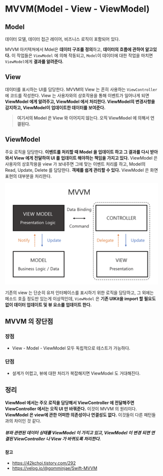 # MVVM(Model - View - ViewModel)

## Model
데이터 모델, 데이터 접근 레이어, 비즈니스 로직이 포함되어 있다.

MVVM 아키텍쳐에서 Mdel은 <b>데이터 구조를 정의</b>하고, <b>데이터의 흐름에 관하여 알고있다.</b> 이 작업들은  ```ViewModel``` 에 의해 작동되고, ```Model```이 데이터에 대한 작업을 마치면 ```ViewModel```에게 <b>결과를 알려준다.</b>

## View 
데이터를 표시하는 UI를 담당한다.
MVVM의 View 는 흔히 사용하는 ```ViewController``` 에 코드를 작성한다.
View 는 사용자와의 상호작용을 통해 이벤트가 일어나게 되면 <b>ViewModel 에게 알려주고, ViewModel 에서 처리한다. ViewModel의 변경사항을 감지하고, ViewModel이 업데이트한 데이터를 보여준다.</b>
> <b>여기서의 Model 은 View 와 이어지지 않는다. 오직 ViewModel 에 의해서 연결된다.</b>

## ViewModel
주요 로직을 담당한다. <b>이벤트를 처리할 때 Model 을 업데이트 하고 그 결과를 다시 받아와서 View 에게 전달하여 UI 를 업데이트 해야하는 책임을 가지고 있다.</b>
ViewModel 은 사용자의 상호작용을 view 가 보내주면 그에 맞는 이벤트 처리를 하고,
 Model의 Read, Update,  Delete 를 담당한다.
<b>객체를 쉽게 관리할 수 있다.</b> ViewModel 은 화면 표현의 대부분을 처리한다. 

<img src="../../Image/MVVM-img.png">

기존의 view 는 단순히 유저 인터페이스를 표시하기 위한 로직을 담당하고, 그 외에는 메소드 호출 정도만 있는게 이상적인데, 
```ViewModel``` 은 <b>기존 UIKit을 import 할 필요도 없이 데이터 업데이트 및 뷰 요소를 업데이트 한다.</b>

## MVVM 의 장단점

### 장점
- View - Model - ViewModel 모두 독립적으로 테스트가 가능하다.

### 단점 
- 설계가 어렵고, 뷰에 대한 처리가 복잡해지면 ViewModel 도 거대해진다.

## 정리
<b>ViewMoel 에서는 주오 로직을 담당해서 ViewController 에 전달해주면 ViewController 에서는 오직 UI 만 바꿔준다.</b> 이것이 MVVM 의 원리이다.
<b>ViewModel 은 view에 관한 어떠한 의존성이나 연결성도 없다.</b> 이것들이 다른 패턴들과의 차이인 것 같다.

##### 뷰와 관련된 데이터 상태를 ViewModel 이 가지고 있고, ViewModel 이 변경 되면 연결된 ViewController 나 View 가 바뀌도록 처리한다.


 #### 참고
 - https://42kchoi.tistory.com/292
 - https://velog.io/@gomminjae/Swift-MVVM